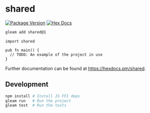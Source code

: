 # shared

[![Package Version](https://img.shields.io/hexpm/v/shared)](https://hex.pm/packages/shared)
[![Hex Docs](https://img.shields.io/badge/hex-docs-ffaff3)](https://hexdocs.pm/shared/)

```sh
gleam add shared@1
```
```gleam
import shared

pub fn main() {
  // TODO: An example of the project in use
}
```

Further documentation can be found at <https://hexdocs.pm/shared>.

## Development

```sh
npm install # Install JS FFI deps
gleam run   # Run the project
gleam test  # Run the tests
```
